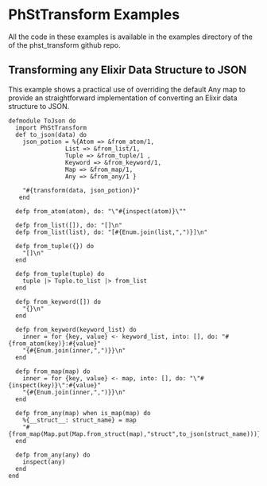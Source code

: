 # PhStTransform Examples

All the code in these examples is available in the examples directory of the
of the phst_transform github repo.

## Transforming any Elixir Data Structure to JSON

This example shows a practical use of overriding the default Any map
to provide an straightforward implementation of converting an Elixir
data structure to JSON.


    defmodule ToJson do
      import PhStTransform
      def to_json(data) do
        json_potion = %{Atom => &from_atom/1,
                    List => &from_list/1,
                    Tuple => &from_tuple/1 ,
                    Keyword => &from_keyword/1,
                    Map => &from_map/1,
                    Any => &from_any/1 }

        "#{transform(data, json_potion)}"
       end

      defp from_atom(atom), do: "\"#{inspect(atom)}\""

      defp from_list([]), do: "[]\n"
      defp from_list(list), do: "[#{Enum.join(list,",")}]\n"

      defp from_tuple({}) do
        "[]\n"
      end

      defp from_tuple(tuple) do
        tuple |> Tuple.to_list |> from_list
      end

      defp from_keyword([]) do
        "{}\n"
      end

      defp from_keyword(keyword_list) do
        inner = for {key, value} <- keyword_list, into: [], do: "#{from_atom(key)}:#{value}"
        "{#{Enum.join(inner,",")}}\n"
      end

      defp from_map(map) do
        inner = for {key, value} <- map, into: [], do: "\"#{inspect(key)}\":#{value}"
        "{#{Enum.join(inner,",")}}\n"
      end

      defp from_any(map) when is_map(map) do
        %{__struct__: struct_name} = map
        "#{from_map(Map.put(Map.from_struct(map),"struct",to_json(struct_name)))}"
      end

      defp from_any(any) do
        inspect(any)
      end
    end

